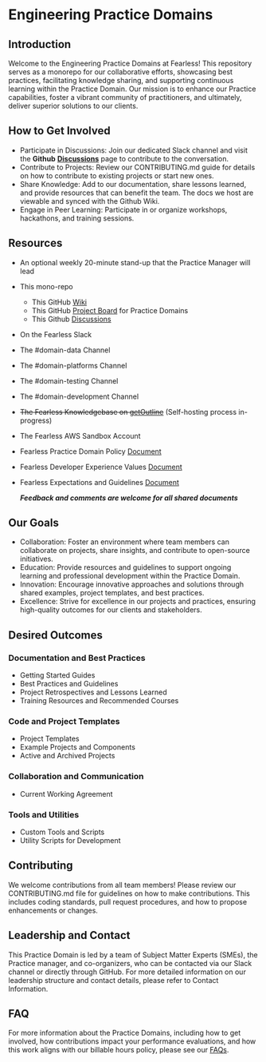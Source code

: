 # Engineering Practice Domains

## Introduction

Welcome to the Engineering Practice Domains at Fearless! This repository serves as a monorepo for our collaborative efforts, showcasing best practices, facilitating knowledge sharing, and supporting continuous learning within the Practice Domain. Our mission is to enhance our Practice capabilities, foster a vibrant community of practitioners, and ultimately, deliver superior solutions to our clients.

## How to Get Involved

* Participate in Discussions: Join our dedicated Slack channel and visit the **Github** [**Discussions**](https://github.com/FearlessSolutions/engineering-practice-domains/discussions) page to contribute to the conversation.
* Contribute to Projects: Review our CONTRIBUTING.md guide for details on how to contribute to existing projects or start new ones.
* Share Knowledge: Add to our documentation, share lessons learned, and provide resources that can benefit the team. The docs we host are viewable and synced with the Github Wiki.
* Engage in Peer Learning: Participate in or organize workshops, hackathons, and training sessions.

## Resources

* An optional weekly 20-minute stand-up that the Practice Manager will lead
* This mono-repo
  * This GitHub [Wiki](https://github.com/FearlessSolutions/engineering-practice-domains/wiki)
  * This GitHub [Project Board](https://github.com/orgs/FearlessSolutions/projects/14) for Practice Domains
  * This Github [Discussions](https://github.com/FearlessSolutions/engineering-practice-domains/discussions)
* On the Fearless Slack
 * The #domain-data Channel
 * The #domain-platforms Channel
 * The #domain-testing Channel
 * The #domain-development Channel
* ~~The Fearless Knowledgebase on [getOutline](https://fearless.getoutline.com/home)~~ (Self-hosting process in-progress)
* The Fearless AWS Sandbox Account

* Fearless Practice Domain Policy [Document](https://docs.google.com/document/d/1ScMFUJ32Su99KX6-B54vfcnchA5p-D33TY-gi1jnbr4/edit#heading=h.1zhtf6oxqwx7)
* Fearless Developer Experience Values [Document](https://docs.google.com/document/d/17cnW0JOiGNk5knqWKnjzIfkB4GclgD51uWEjw-vJkPU/edit#heading=h.rq71lpfy5qdj)
* Fearless Expectations and Guidelines [Document](https://docs.google.com/document/d/1KMfxRXptPV47lC-SJ4y1VSoEc9gbc0yVX0FLyakKsIg/edit#heading=h.qx2vp757r54y)

  ***Feedback and comments are welcome for all shared documents***

## Our Goals

* Collaboration: Foster an environment where team members can collaborate on projects, share insights, and contribute to open-source initiatives.
* Education: Provide resources and guidelines to support ongoing learning and professional development within the Practice Domain.
* Innovation: Encourage innovative approaches and solutions through shared examples, project templates, and best practices.
* Excellence: Strive for excellence in our projects and practices, ensuring high-quality outcomes for our clients and stakeholders.

## Desired Outcomes

### Documentation and Best Practices

* Getting Started Guides
* Best Practices and Guidelines
* Project Retrospectives and Lessons Learned
* Training Resources and Recommended Courses

### Code and Project Templates

* Project Templates
* Example Projects and Components
* Active and Archived Projects

### Collaboration and Communication

* Current Working Agreement

### Tools and Utilities

* Custom Tools and Scripts
* Utility Scripts for Development

## Contributing

We welcome contributions from all team members! Please review our CONTRIBUTING.md file for guidelines on how to make contributions. This includes coding standards, pull request procedures, and how to propose enhancements or changes.

## Leadership and Contact

This Practice Domain is led by a team of Subject Matter Experts (SMEs), the Practice manager, and co-organizers, who can be contacted via our Slack channel or directly through GitHub. For more detailed information on our leadership structure and contact details, please refer to Contact Information.

## FAQ

For more information about the Practice Domains, including how to get involved, how contributions impact your performance evaluations, and how this work aligns with our billable hours policy, please see our [FAQs](https://docs.google.com/document/d/1ScMFUJ32Su99KX6-B54vfcnchA5p-D33TY-gi1jnbr4/edit#heading=h.1zhtf6oxqwx7).

